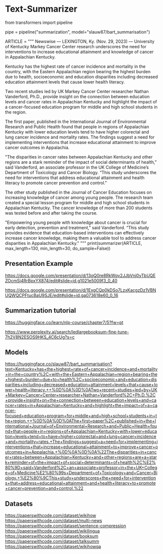 # Text-Summarizer


from transformers import pipeline

pipe = pipeline("summarization", model="slauw87/bart_summarisation")

ARTICLE = """ Newswise — LEXINGTON, Ky. (Nov. 29, 2023) — University of Kentucky Markey Cancer Center research underscores the need for interventions to increase educational attainment and knowledge of cancer in Appalachian Kentucky.  

Kentucky has the highest rate of cancer incidence and mortality in the country, with the Eastern Appalachian region bearing the highest burden due to health, socioeconomic and education disparities including decreased education attainment levels that cause lower health literacy.  

Two recent studies led by UK Markey Cancer Center researcher Nathan Vanderford, Ph.D., provide insight on the connection between education levels and cancer rates in Appalachian Kentucky and highlight the impact of a cancer-focused education program for middle and high school students in the region.  

The first paper, published in the International Journal of Environmental Research and Public Health found that people in regions of Appalachian Kentucky with lower education levels tend to have higher colorectal and lung cancer incidence and mortality rates. The findings suggest a need for implementing interventions that increase educational attainment to improve cancer outcomes in Appalachia. 

"The disparities in cancer rates between Appalachian Kentucky and other regions are a stark reminder of the impact of social determinants of health,” said Vanderford, an associate professor in the UK College of Medicine’s Department of Toxicology and Cancer Biology. “This study underscores the need for interventions that address educational attainment and health literacy to promote cancer prevention and control."  

The other study published in the Journal of Cancer Education focuses on increasing knowledge of cancer among young people. The research team created a special lesson program for middle and high school students in Appalachian Kentucky. The cancer knowledge of more than 200 students was tested before and after taking the course.

"Empowering young people with knowledge about cancer is crucial for early detection, prevention and treatment,” said Vanderford. “This study provides evidence that education-based interventions can effectively increase cancer knowledge, making them a valuable tool to address cancer disparities in Appalachian Kentucky." 
"""
print(summarizer(ARTICLE, max_length=130, min_length=30, do_sample=False))
## Presentation Example
https://docs.google.com/presentation/d/13qQ0re8RkWqv2JJbVnj0yTbUQEZOcmSj4RrBpxYX874/edit#slide=id.g1021e5009f3_0_40 

https://docs.google.com/presentation/d/1ExgCQp0kDSo7LzxKacgzDz1VBNUQWQCPFtucBaU9SJE/edit#slide=id.ga073618e60_0_16

## Summarization tutorial
https://huggingface.co/learn/nlp-course/chapter7/5?fw=pt

https://www.perplexity.ai/search/ledlargebooksum-fine-tune-7h2V8N2ESOS9HKS_4C6cUg?s=c

##  Models
https://huggingface.co/slauw87/bart_summarisation?text=Kentucky+has+the+highest+rate+of+cancer+incidence+and+mortality+in+the+country%2C+with+the+Eastern+Appalachian+region+bearing+the+highest+burden+due+to+health%2C+socioeconomic+and+education+disparities+including+decreased+education+attainment+levels+that+cause+lower+health+literacy.++%0D%0A%0D%0ATwo+recent+studies+led+by+UK+Markey+Cancer+Center+researcher+Nathan+Vanderford%2C+Ph.D.%2C+provide+insight+on+the+connection+between+education+levels+and+cancer+rates+in+Appalachian+Kentucky+and+highlight+the+impact+of+a+cancer-focused+education+program+for+middle+and+high+school+students+in+the+region.++%0D%0A%0D%0AThe+first+paper%2C+published+in+the+International+Journal+of+Environmental+Research+and+Public+Health+found+that+people+in+regions+of+Appalachian+Kentucky+with+lower+education+levels+tend+to+have+higher+colorectal+and+lung+cancer+incidence+and+mortality+rates.+The+findings+suggest+a+need+for+implementing+interventions+that+increase+educational+attainment+to+improve+cancer+outcomes+in+Appalachia.+%0D%0A%0D%0A%22The+disparities+in+cancer+rates+between+Appalachian+Kentucky+and+other+regions+are+a+stark+reminder+of+the+impact+of+social+determinants+of+health%2C%E2%80%9D+said+Vanderford%2C+an+associate+professor+in+the+UK+College+of+Medicine%E2%80%99s+Department+of+Toxicology+and+Cancer+Biology.+%E2%80%9CThis+study+underscores+the+need+for+interventions+that+address+educational+attainment+and+health+literacy+to+promote+cancer+prevention+and+control.%22

## Datasets
https://paperswithcode.com/dataset/wikihow
https://paperswithcode.com/dataset/multi-news
https://paperswithcode.com/dataset/sentence-compression
https://paperswithcode.com/dataset/wikilingua
https://paperswithcode.com/dataset/booksum
https://paperswithcode.com/dataset/talksumm
https://paperswithcode.com/dataset/wikihowqa

